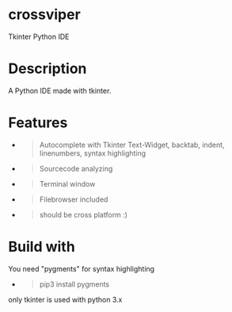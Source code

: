 # crossviper
Tkinter Python IDE


# Description
A Python IDE made with tkinter.


# Features
- > Autocomplete with Tkinter Text-Widget, backtab, indent, linenumbers, syntax highlighting
- > Sourcecode analyzing
- > Terminal window 
- > Filebrowser included

- > should be cross platform :)


# Build with
You need "pygments" for syntax highlighting
- > pip3 install pygments
 

only tkinter is used with python 3.x 
 
 
 
 
